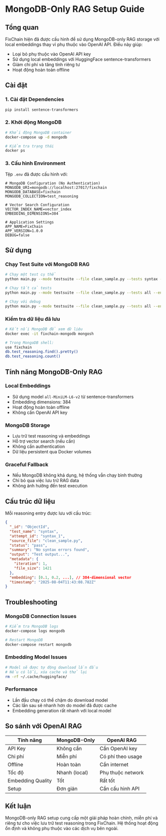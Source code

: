 # MongoDB-Only RAG Setup Guide

## Tổng quan

FixChain hiện đã được cấu hình để sử dụng MongoDB-only RAG storage với local embeddings thay vì phụ thuộc vào OpenAI API. Điều này giúp:

- Loại bỏ phụ thuộc vào OpenAI API key
- Sử dụng local embeddings với HuggingFace sentence-transformers
- Giảm chi phí và tăng tính riêng tư
- Hoạt động hoàn toàn offline

## Cài đặt

### 1. Cài đặt Dependencies

```bash
pip install sentence-transformers
```

### 2. Khởi động MongoDB

```bash
# Khởi động MongoDB container
docker-compose up -d mongodb

# Kiểm tra trạng thái
docker ps
```

### 3. Cấu hình Environment

Tệp `.env` đã được cấu hình với:

```env
# MongoDB Configuration (No Authentication)
MONGODB_URI=mongodb://localhost:27017/fixchain
MONGODB_DATABASE=fixchain
MONGODB_COLLECTION=test_reasoning

# Vector Search Configuration
VECTOR_INDEX_NAME=vector_index
EMBEDDING_DIMENSIONS=384

# Application Settings
APP_NAME=FixChain
APP_VERSION=1.0.0
DEBUG=false
```

## Sử dụng

### Chạy Test Suite với MongoDB RAG

```bash
# Chạy một test cụ thể
python main.py --mode testsuite --file clean_sample.py --tests syntax --enable-rag

# Chạy tất cả tests
python main.py --mode testsuite --file clean_sample.py --tests all --enable-rag

# Chạy với debug
python main.py --mode testsuite --file clean_sample.py --tests all --enable-rag --debug
```

### Kiểm tra dữ liệu đã lưu

```bash
# Kết nối MongoDB để xem dữ liệu
docker exec -it fixchain-mongodb mongosh

# Trong MongoDB shell:
use fixchain
db.test_reasoning.find().pretty()
db.test_reasoning.count()
```

## Tính năng MongoDB-Only RAG

### Local Embeddings
- Sử dụng model `all-MiniLM-L6-v2` từ sentence-transformers
- Embedding dimensions: 384
- Hoạt động hoàn toàn offline
- Không cần OpenAI API key

### MongoDB Storage
- Lưu trữ test reasoning và embeddings
- Hỗ trợ vector search (nếu cần)
- Không cần authentication
- Dữ liệu persistent qua Docker volumes

### Graceful Fallback
- Nếu MongoDB không khả dụng, hệ thống vẫn chạy bình thường
- Chỉ bỏ qua việc lưu trữ RAG data
- Không ảnh hưởng đến test execution

## Cấu trúc dữ liệu

Mỗi reasoning entry được lưu với cấu trúc:

```json
{
  "_id": "ObjectId",
  "test_name": "syntax",
  "attempt_id": "syntax_1",
  "source_file": "clean_sample.py",
  "status": "pass",
  "summary": "No syntax errors found",
  "output": "Test output...",
  "metadata": {
    "iteration": 1,
    "file_size": 1421
  },
  "embedding": [0.1, 0.2, ...], // 384-dimensional vector
  "timestamp": "2025-08-04T11:43:08.782Z"
}
```

## Troubleshooting

### MongoDB Connection Issues

```bash
# Kiểm tra MongoDB logs
docker-compose logs mongodb

# Restart MongoDB
docker-compose restart mongodb
```

### Embedding Model Issues

```bash
# Model sẽ được tự động download lần đầu
# Nếu có lỗi, xóa cache và thử lại
rm -rf ~/.cache/huggingface/
```

### Performance

- Lần đầu chạy có thể chậm do download model
- Các lần sau sẽ nhanh hơn do model đã được cache
- Embedding generation rất nhanh với local model

## So sánh với OpenAI RAG

| Tính năng | MongoDB-Only | OpenAI RAG |
|-----------|--------------|------------|
| API Key | Không cần | Cần OpenAI key |
| Chi phí | Miễn phí | Có phí theo usage |
| Offline | Hoàn toàn | Cần internet |
| Tốc độ | Nhanh (local) | Phụ thuộc network |
| Embedding Quality | Tốt | Rất tốt |
| Setup | Đơn giản | Cần cấu hình API |

## Kết luận

MongoDB-only RAG setup cung cấp một giải pháp hoàn chỉnh, miễn phí và riêng tư cho việc lưu trữ test reasoning trong FixChain. Hệ thống hoạt động ổn định và không phụ thuộc vào các dịch vụ bên ngoài.